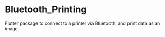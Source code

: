 # Bluetooth_Printing
Flutter package to connect to a printer via Bluetooth, and print data as an image.
